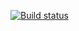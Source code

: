 [![Build status](https://badge.buildkite.com/6e82f90b5ae5ba93964eb4ae92c55faf4d3bef026b71fd5c39.svg)](https://buildkite.com/yue/yue-first-pipelinebranch=main)
